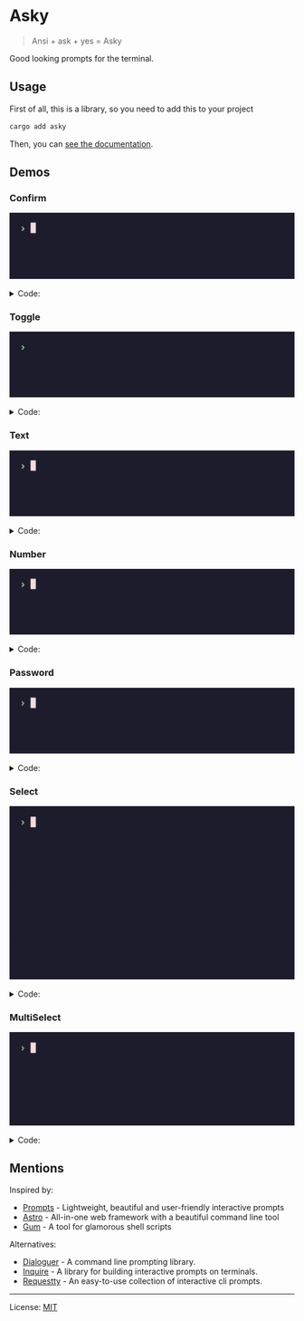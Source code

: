 # Asky

> Ansi + ask + yes = Asky

Good looking prompts for the terminal.

## Usage

First of all, this is a library, so you need to add this to your project

```bash
cargo add asky
```

Then, you can [see the documentation](https://docs.rs/asky/).

## Demos

### Confirm

![Confirm prompt gif demo](demos/confirm.gif)

<details>
<summary>Code:</summary>

```rust
use asky::Confirm;

fn main() -> std::io::Result<()> {
    if Confirm::new("Do you like coffe?").prompt()? {
        println!("Great, me too!");
    }

    // ...

    Ok(())
}

```

</details>

### Toggle

![Toggle prompt gif demo](demos/toggle.gif)

<details>
<summary>Code:</summary>

```rust
use asky::Toggle;

fn main() -> std::io::Result<()> {
    let tabs = Toggle::new("Which is better?", ["Tabs", "Spaces"]).prompt()?;
    println!("Great choice");

    // ...

    Ok(())
}
```

</details>

### Text

![Text prompt gif demo](demos/text.gif)

<details>
<summary>Code:</summary>

```rust
use asky::Text;

fn main() -> std::io::Result<()> {
    let color = Text::new("What's your favorite color?").prompt()?;
    println!("{color} is a beautiful color");

    // ...

    Ok(())
}
```

</details>

### Number

![Number prompt gif demo](demos/number.gif)

<details>
<summary>Code:</summary>

```rust
use asky::Number;

fn main() -> std::io::Result<()> {
    let age:  = Number::<u8>::new("How old are you?").prompt()?;

    if let Ok(age) = Number::<u8>::new("How old are you?").prompt()? {
        if age <= 60 {
            println!("Pretty young");
        }
    }

    // ...

    Ok(())
}
```

</details>

### Password

![Password prompt gif demo](demos/password.gif)

<details>
<summary>Code:</summary>

```rust
use asky::Password;

fn main() -> std::io::Result<()> {
    let password = Password::new("What's your IG password?").prompt()?;

    if password.len() >= 1 {
        println!("Ultra secure!");
    }

    // ...

    Ok(())
}
```

</details>

### Select

![Select prompt gif demo](demos/select.gif)

<details>
<summary>Code:</summary>

```rust
use asky::Select;

fn main() -> std::io::Result<()> {
    let choice = Select::new("Choose number", 1..=30).prompt()?;
    println!("{choice}, Interesting choice");

    // ...

    Ok(())
}

```

</details>

### MultiSelect

![Multi select prompt gif demo](demos/multi_select.gif)

<details>
<summary>Code:</summary>

```rust
use asky::MultiSelect;

fn main() -> std::io::Result<()> {
    let opts = ["Dog", "Cat", "Fish", "Bird", "Other"];
    let choices = MultiSelect::new("What kind of pets do you have?", opts).prompt()?;

    if choices.len() > 2 {
        println!("So you love pets");
    }

    // ...

    Ok(())
}

```

</details>

## Mentions

Inspired by:

- [Prompts](https://www.npmjs.com/package/prompts) - Lightweight, beautiful and user-friendly interactive prompts
- [Astro](https://astro.build/) - All-in-one web framework with a beautiful command line tool
- [Gum](https://github.com/charmbracelet/gum) - A tool for glamorous shell scripts

Alternatives:

- [Dialoguer](https://github.com/console-rs/dialoguer) - A command line prompting library.
- [Inquire](https://github.com/mikaelmello/inquire) - A library for building interactive prompts on terminals.
- [Requestty](https://github.com/Lutetium-Vanadium/requestty) - An easy-to-use collection of interactive cli prompts.

---

License: [MIT](LICENSE)
